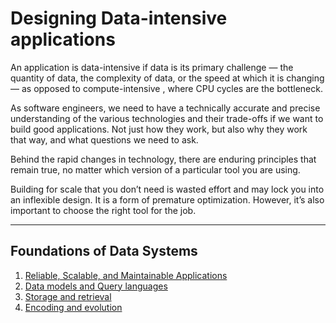 # Designing Data-intensive applications

An application is data-intensive if data is its primary challenge — the quantity of data, the complexity of data, or the speed at which it is changing — as opposed to compute-intensive , where CPU cycles are the bottleneck.

As software engineers, we need to have a technically accurate and precise understanding of the various technologies and their trade-offs if we want to build good applications. Not just how they work, but also why they work that way, and what questions we need to ask.

Behind the rapid changes in technology, there are enduring principles that remain true, no matter which version of a particular tool you are using.

Building for scale that you don’t need is wasted effort and may lock you into an inflexible design. It is a form of premature optimization. However, it’s also important to choose the right tool for the job.

--- 
## Foundations of Data Systems
1. [Reliable, Scalable, and Maintainable Applications](https://github.com/iundarigun/designing-data-intensive-applications/blob/master/fundationsOfDataSystems/chapter01.md) 
2. [Data models and Query languages](https://github.com/iundarigun/designing-data-intensive-applications/blob/master/fundationsOfDataSystems/chapter02.md) 
3. [Storage and retrieval](https://github.com/iundarigun/designing-data-intensive-applications/blob/master/fundationsOfDataSystems/chapter03.md)
4. [Encoding and evolution](https://github.com/iundarigun/designing-data-intensive-applications/blob/master/fundationsOfDataSystems/chapter04.md)